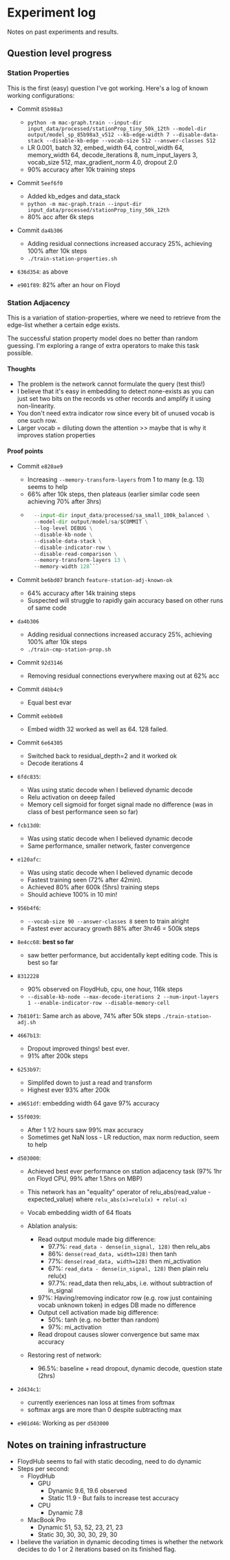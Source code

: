 # Experiment log

Notes on past experiments and results.


## Question level progress

### Station Properties

This is the first (easy) question I've got working. Here's a log of known working configurations:


- Commit `85b98a3`
	- `python -m mac-graph.train --input-dir input_data/processed/stationProp_tiny_50k_12th --model-dir output/model_sp_85b98a3_v512 --kb-edge-width 7 --disable-data-stack --disable-kb-edge --vocab-size 512 --answer-classes 512`
	-  LR 0.001, batch 32, embed_width 64, control_width 64, memory_width 64, decode_iterations 8, num_input_layers 3, vocab_size 512, max_gradient_norm 4.0, dropout 2.0
	- 90% accuracy after 10k training steps

- Commit `5eef6f0`
	- Added kb_edges and data_stack
	- `python -m mac-graph.train --input-dir input_data/processed/stationProp_tiny_50k_12th`
	- 80% acc after 6k steps

- Commit `da4b306`
	- Adding residual connections increased accuracy 25%, achieving 100% after 10k steps
	- `./train-station-properties.sh`

- `636d354`: as above

- `e901f89`: 82% after an hour on Floyd


### Station Adjacency

This is a variation of station-properties, where we need to retrieve from the edge-list
whether a certain edge exists. 

The successful station property model does no better than random guessing. I'm exploring a range of extra operators to make this task possible.

#### Thoughts
- The problem is the network cannot formulate the query (test this!)
- I believe that it's easy in embedding to detect none-exists as you can just set two bits on the records vs other records and amplify it using non-linearity. 
- You don't need extra indicator row since every bit of unused vocab is one such row. 
- Larger vocab = diluting down the attention >> maybe that is why it improves station properties

#### Proof points


- Commit `e820ae9`
	- Increasing `--memory-transform-layers` from 1 to many (e.g. 13) seems to help
	- 66% after 10k steps, then plateaus (earlier similar code seen achieving 70% after 3hrs)
	- ```python -m mac-graph.train \
		--input-dir input_data/processed/sa_small_100k_balanced \
		--model-dir output/model/sa/$COMMIT \
		--log-level DEBUG \
		--disable-kb-node \
		--disable-data-stack \
		--disable-indicator-row \
		--disable-read-comparison \
		--memory-transform-layers 13 \
		--memory-width 128```

- Commit `be6bd07` branch `feature-station-adj-known-ok`
	- 64% accuracy after 14k training steps
	- Suspected will struggle to rapidly gain accuracy based on other runs of same code

- `da4b306`
	- Adding residual connections increased accuracy 25%, achieving 100% after 10k steps
	- `./train-cmp-station-prop.sh`

- Commit `92d3146`
	- Removing residual connections everywhere maxing out at 62% acc

- Commit `d4bb4c9`
	- Equal best evar

- Commit `eebb0e8`
	- Embed width 32 worked as well as 64. 128 failed.

- Commit `6e64305`
	- Switched back to residual_depth=2 and it worked ok
	- Decode iterations 4

- `6fdc835`: 
	- Was using static decode when I believed dynamic decode
	- Relu activation on deeep failed
	- Memory cell sigmoid for forget signal made no difference (was in class of best performance seen so far)

- `fcb13d0`: 
	- Was using static decode when I believed dynamic decode
	- Same performance, smaller network, faster convergence

- `e120afc`:
	- Was using static decode when I believed dynamic decode
	- Fastest training seen (72% after 42min).
	- Achieved 80% after 600k (5hrs) training steps
	- Should achieve 100% in 10 min!

- `956b4f6`:
	- `--vocab-size 90 --answer-classes 8` seen to train alright
	- Fastest ever accuracy growth 88% after 3hr46 = 500k steps

- `8e4cc68`: **best so far**
	- saw better performance, but accidentally kept editing code. This is best so far

- `8312228`
	- 90% observed on FloydHub, cpu, one hour, 116k steps 
	- `--disable-kb-node --max-decode-iterations 2 --num-input-layers 1 --enable-indicator-row --disable-memory-cell`

- `7b810f1`: Same arch as above, 74% after 50k steps `./train-station-adj.sh`

- `4667b13`: 
	- Dropout improved things! best ever.
	- 91% after 200k steps

- `6253b97`:
	- Simplifed down to just a read and transform 
	- Highest ever 93% after 200k

- `a9651df`: embedding width 64 gave 97% accuracy
- `55f0039`: 
	- After 1 1/2 hours saw 99% max accuracy
	- Sometimes get NaN loss - LR reduction, max norm reduction, seem to help

- `d503000`: 
	- Achieved best ever performance on station adjacency task (97% 1hr on Floyd CPU, 99% after 1.5hrs on MBP)
	- This network has an "equality" operator of relu_abs(read_value - expected_value) where `relu_abs(x)=relu(x) + relu(-x)` 
	- Vocab embedding width of 64 floats
	- Ablation analysis:
		- Read output module made big difference:
			- 97.7%: `read_data - dense(in_signal, 128)` then relu_abs 
			- 86%: `dense(read_data, width=128)` then tanh
			- 77%: `dense(read_data, width=128)` then mi_activation
			- 67%: `read_data - dense(in_signal, 128)` then plain relu relu(x) 
			- 97.7%: read_data then relu_abs, i.e. without subtraction of in_signal
		- 97%: Having/removing indicator row (e.g. row just containing vocab unknown token) in edges DB made no difference
		- Output cell activation made big difference:
			- 50%: tanh (e.g. no better than random)
			- 97%: mi_activation
		- Read dropout causes slower convergence but same max accuracy

	- Restoring rest of network:
		- 96.5%: baseline + read dropout, dynamic decode, question state (2hrs)

- `2d434c1`: 
	- currently exeriences nan loss at times from softmax
	- softmax args are more than 0 despite subtracting max

- `e901d46`: Working as per `d503000`



## Notes on training infrastructure

- FloydHub seems to fail with static decoding, need to do dynamic
- Steps per second:
	- FloydHub 
		- GPU
			- Dynamic 9.6, 19.6 observed
			- Static 11.9 - But fails to increase test accuracy
		- CPU
			- Dynamic 7.8
	- MacBook Pro 
		- Dynamic 51, 53, 52, 23, 21, 23
		- Static 30, 30, 30, 30, 29, 30
- I believe the variation in dynamic decoding times is whether the network decides to do 1 or 2 iterations based on its finished flag.


